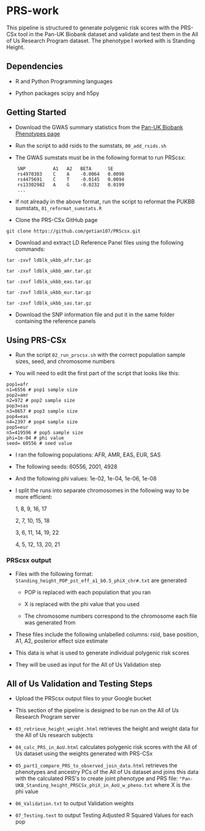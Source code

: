 # PRS-work

This pipeline is structured to generate polygenic risk scores with the PRS-CSx tool in the Pan-UK Biobank dataset and validate and test them in the All of Us Research Program dataset.
The phenotype I worked with is Standing Height.

## Dependencies

* R and Python Programming languages

* Python packages scipy and h5py

## Getting Started

* Download the GWAS summary statistics from the [Pan-UK Biobank Phenotypes page](https://pan.ukbb.broadinstitute.org/phenotypes)
 
* Run the script to add rsids to the sumstats, `00_add_rsids.sh`

* The GWAS sumstats must be in the following format to run PRScsx:
```
    SNP          A1   A2   BETA      SE
    rs4970383    C    A    -0.0064   0.0090
    rs4475691    C    T    -0.0145   0.0094
    rs13302982   A    G    -0.0232   0.0199
    ...
```

* If not already in the above format, run the script to reformat the PUKBB sumstats, `01_reformat_sumstats.R`

* Clone the PRS-CSx GitHub page

`git clone https://github.com/getian107/PRScsx.git`

* Download and extract LD Reference Panel files using the following commands:

`tar -zxvf ldblk_ukbb_afr.tar.gz`

`tar -zxvf ldblk_ukbb_amr.tar.gz`

`tar -zxvf ldblk_ukbb_eas.tar.gz`

`tar -zxvf ldblk_ukbb_eur.tar.gz`

`tar -zxvf ldblk_ukbb_sas.tar.gz`

* Download the SNP information file and put it in the same folder containing the reference panels

## Using PRS-CSx

* Run the script `02_run_prscsx.sh` with the correct population sample sizes, seed, and chromosome numbers

* You will need to edit the first part of the script that looks like this:

```
pop1=afr
n1=6556 # pop1 sample size
pop2=amr
n2=972 # pop2 sample size
pop3=sas
n3=8657 # pop3 sample size
pop4=eas
n4=2397 # pop4 sample size
pop5=eur
n5=419596 # pop5 sample size
phi=1e-04 # phi value
seed= 60556 # seed value
```

* I ran the following populations: AFR, AMR, EAS, EUR, SAS

* The following seeds: 60556, 2001, 4928

* And the following phi values: 1e-02, 1e-04, 1e-06, 1e-08

* I split the runs into separate chromosomes in the following way to be more efficient:

	1, 8, 9, 16, 17

	2, 7, 10, 15, 18

	3, 6, 11, 14, 19, 22

	4, 5, 12, 13, 20, 21

### PRScsx output

* Files with the following format: `Standing_height_POP_pst_eff_a1_b0.5_phiX_chr#.txt` are generated

	* POP is replaced with each population that you ran

	* X is replaced with the phi value that you used

	* The chromosome numbers correspond to the chromosome each file was generated from

* These files include the following unlabelled columns: rsid, base position, A1, A2, posterior effect size estimate 

* This data is what is used to generate individual polygenic risk scores

* They will be used as input for the All of Us Validation step

## All of Us Validation and Testing Steps

* Upload the PRScsx output files to your Google bucket

* This section of the pipeline is designed to be run on the All of Us Research Program server

* `03_retrieve_height_weight.html` retrieves the height and weight data for the All of Us research subjects

* `04_calc_PRS_in_AoU.html` calculates polygenic risk scores with the All of Us dataset using the weights generated with PRS-CSx

* `05_part1_compare_PRS_to_observed_join_data.html` retrieves the phenotypes and ancestry PCs of the All of Us dataset and joins this data with the calculated PRS's to create joint phenotype and PRS file: `"Pan-UKB_Standing_height_PRSCSx_phiX_in_AoU_w_pheno.txt` where X is the phi value

* `06_Validation.txt` to output Validation weights

* `07_Testing.text` to output Testing Adjusted R Squared Values for each pop
